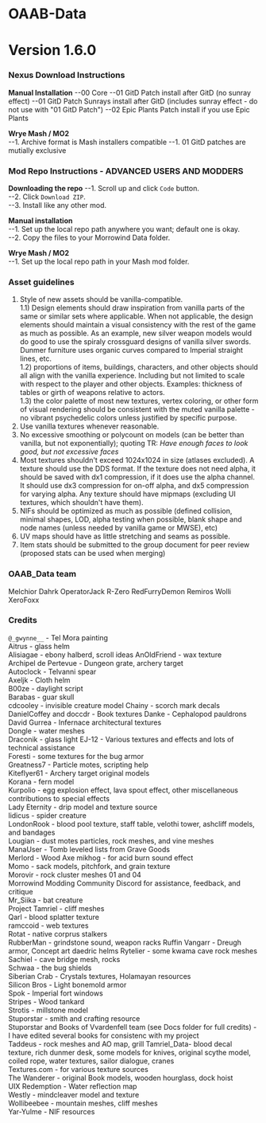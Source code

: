 # OAAB-Data
# Version 1.6.0

### Nexus Download Instructions
**Manual Installation**
--00 Core
--01 GitD Patch				install after GitD (no sunray effect)
--01 GitD Patch Sunrays		install after GitD (includes sunray effect - do not use with "01 GitD Patch")
--02 Epic Plants Patch		install if you use Epic Plants

**Wrye Mash / MO2**  
--1. Archive format is Mash installers compatible
--1. 01 GitD patches are mutially exclusive

### Mod Repo Instructions - ADVANCED USERS AND MODDERS
**Downloading the repo**
--1. Scroll up and click `Code` button.  
--2. Click `Download ZIP`.  
--3. Install like any other mod.  
  
**Manual installation**  
--1. Set up the local repo path anywhere you want; default one is okay.  
--2. Copy the files to your Morrowind Data folder.  

**Wrye Mash / MO2**  
--1. Set up the local repo path in your Mash mod folder.  

### Asset guidelines
1) Style of new assets should be vanilla-compatible.  
1.1) Design elements should draw inspiration from vanilla parts of the same or similar sets where applicable. When not applicable, the design elements should maintain a visual consistency with the rest of the game as much as possible. As an example, new silver weapon models would do good to use the spiraly crossguard designs of vanilla silver swords. Dunmer furniture uses organic curves compared to Imperial straight lines, etc.  
1.2) proportions of items, buildings, characters, and other objects should all align with the vanilla experience. Including but not limited to scale with respect to the player and other objects. Examples: thickness of tables or girth of weapons relative to actors.  
1.3) the color palette of most new textures, vertex coloring, or other form of visual rendering should be consistent with the muted vanilla palette - no vibrant psychedelic colors unless justified by specific purpose.  
2) Use vanilla textures whenever reasonable.  
3) No excessive smoothing or polycount on models (can be better than vanilla, but not exponentially); quoting TR: *Have enough faces to look good, but not excessive faces*  
4) Most textures shouldn't exceed 1024x1024 in size (atlases excluded). A texture should use the DDS format. If the texture does not need alpha, it should be saved with dx1 compression, if it does use the alpha channel. It should use dx3 compression for on-off alpha, and dx5 compression for varying alpha. Any texture should have mipmaps (excluding UI textures, which shouldn't have them).  
5) NIFs should be optimized as much as possible (defined collision, minimal shapes, LOD, alpha testing when possible, blank shape and node names (unless needed by vanilla game or MWSE), etc)  
6) UV maps should have as little stretching and seams as possible.  
7) Item stats should be submitted to the group document for peer review (proposed stats can be used when merging)  

  
### OAAB_Data team
Melchior Dahrk
OperatorJack
R-Zero
RedFurryDemon 
Remiros
Wolli
XeroFoxx

  
### Credits
`@_gwynne__` - Tel Mora painting  
Aitrus - glass helm  
Alisiagae - ebony halberd, scroll ideas
AnOldFriend - wax texture  
Archipel de Pertevue - Dungeon grate, archery target  
Autoclock - Telvanni spear  
Axeljk - Cloth helm  
B00ze - daylight script  
Barabas - guar skull  
cdcooley - invisible creature model
Chainy - scorch mark decals  
DanielCoffey and doccdr - Book textures
Danke - Cephalopod pauldrons  
David Gurrea - Infernace architectural textures  
Dongle - water meshes  
Draconik - glass light
EJ-12 - Various textures and effects and lots of technical assistance  
Foresti - some textures for the bug armor  
Greatness7 - Particle motes, scripting help  
Kiteflyer61 - Archery target original models  
Korana - fern model  
Kurpolio - egg explosion effect, lava spout effect, other miscellaneous contributions to special effects  
Lady Eternity - drip model and texture source  
lidicus - spider creature  
LondonRook - blood pool texture, staff table, velothi tower, ashcliff models, and bandages  
Lougian - dust motes particles, rock meshes, and vine meshes  
ManaUser - Tomb leveled lists from Grave Goods  
Merlord - Wood Axe
mikhog - for acid burn sound effect  
Momo - sack models, pitchfork, and grain texture  
Morovir - rock cluster meshes 01 and 04  
Morrowind Modding Community Discord for assistance, feedback, and critique  
Mr_Siika - bat creature  
Project Tamriel - cliff meshes  
Qarl - blood splatter texture  
ramccoid - web textures  
Rotat - native corprus stalkers  
RubberMan - grindstone sound, weapon racks
Ruffin Vangarr - Dreugh armor, Concept art daedric helms
Rytelier - some kwama cave rock meshes  
Sachiel - cave bridge mesh, rocks  
Schwaa - the bug shields  
Siberian Crab - Crystals textures, Holamayan resources  
Silicon Bros - Light bonemold armor  
Spok - Imperial fort windows  
Stripes - Wood tankard  
Strotis - millstone model  
Stuporstar - smith and crafting resource  
Stuporstar and Books of Vvardenfell team (see Docs folder for full credits) - I have edited several books for consistenc with my project  
Taddeus - rock meshes and AO map, grill
Tamriel_Data- blood decal texture, rich dunmer desk, some models for knives, original scythe model, coiled rope, water textures, sailor dialogue, cranes  
Textures.com - for various texture sources  
The Wanderer - original Book models, wooden hourglass, dock hoist  
UIX Redemption - Water reflection map  
Westly - mindcleaver model and texture  
Wollibeebee - mountain meshes, cliff meshes  
Yar-Yulme - NIF resources  
